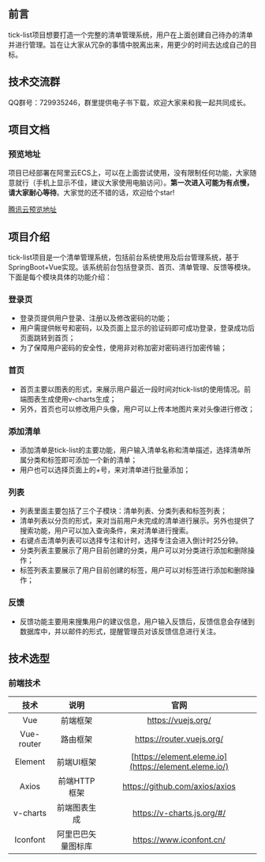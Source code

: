 ## 前言

tick-list项目想要打造一个完整的清单管理系统，用户在上面创建自己待办的清单并进行管理。旨在让大家从冗杂的事情中脱离出来，用更少的时间去达成自己的目标。

## 技术交流群

QQ群号：729935246，群里提供电子书下载，欢迎大家来和我一起共同成长。

## 项目文档

### 预览地址

项目已经部署在阿里云ECS上，可以在上面尝试使用，没有限制任何功能，大家随意就行（手机上显示不佳，建议大家使用电脑访问）。**第一次进入可能为有点慢，请大家耐心等待**。大家觉的还不错的话，欢迎给个star!

[腾讯云预览地址](http://1.117.235.168:3000)

## 项目介绍

tick-list项目是一个清单管理系统，包括前台系统使用及后台管理系统，基于SpringBoot+Vue实现。该系统前台包括登录页、首页、清单管理、反馈等模块。下面是每个模块具体的功能介绍：

### 登录页

- 登录页提供用户登录、注册以及修改密码的功能；
- 用户需提供帐号和密码，以及页面上显示的验证码即可成功登录，登录成功后页面跳转到首页；
- 为了保障用户密码的安全性，使用非对称加密对密码进行加密传输；

### 首页

- 首页主要以图表的形式，来展示用户最近一段时间对tick-list的使用情况。前端图表生成使用v-charts生成；
- 另外，首页也可以修改用户头像，用户可以上传本地图片来对头像进行修改；

### 添加清单

- 添加清单是tick-list的主要功能，用户输入清单名称和清单描述，选择清单所属分类和标签即可添加一个新的清单；
- 用户也可以选择页面上的+号，来对清单进行批量添加；

### 列表

- 列表里面主要包括了三个子模块：清单列表、分类列表和标签列表；
- 清单列表以分页的形式，来对当前用户未完成的清单进行展示。另外也提供了搜索功能，用户可以加入查询条件，来对清单进行搜索。
- 右键点击清单列表可以选择专注和计时，选择专注会进入倒计时25分钟。
- 分类列表主要展示了用户目前创建的分类，用户可以对分类进行添加和删除操作；
- 标签列表主要展示了用户目前创建的标签，用户可以对标签进行添加和删除操作；

### 反馈

- 反馈功能主要用来搜集用户的建议信息，用户输入反馈后，反馈信息会存储到数据库中，并以邮件的形式，提醒管理员对该反馈信息进行关注。

## 技术选型

### 前端技术

|    技术    |        说明        |                         官网                          |
| :--------: | :----------------: | :---------------------------------------------------: |
|    Vue     |      前端框架      |                  https://vuejs.org/                   |
| Vue-router |      路由框架      |               https://router.vuejs.org/               |
|  Element   |     前端UI框架     | [https://element.eleme.io](https://element.eleme.io/) |
|   Axios    |    前端HTTP框架    |            https://github.com/axios/axios             |
|  v-charts  |    前端图表生成    |              https://v-charts.js.org/#/               |
|  Iconfont  | 阿里巴巴矢量图标库 |               https://www.iconfont.cn/                |
